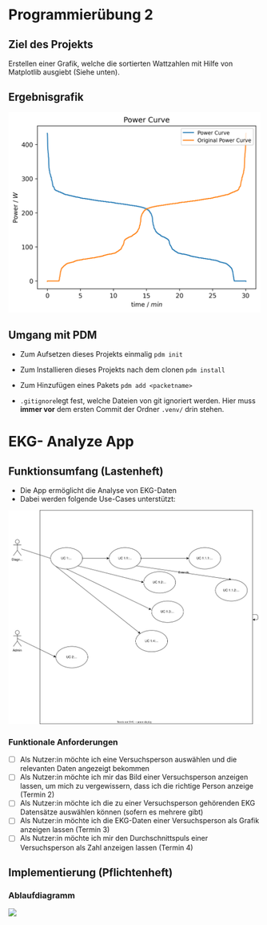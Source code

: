 # Programmierübung 2


## Ziel des Projekts
Erstellen einer Grafik, welche die sortierten Wattzahlen mit Hilfe von Matplotlib ausgiebt (Siehe unten).

## Ergebnisgrafik

![Power Curve](figures/power_curve.png)

## Umgang mit PDM

- Zum Aufsetzen dieses Projekts einmalig `pdm init`
- Zum Installieren dieses Projekts nach dem clonen `pdm install`
- Zum Hinzufügen eines Pakets `pdm add <packetname>`

- `.gitignore`legt fest, welche Dateien von git ignoriert werden. Hier muss __immer vor__ dem ersten Commit der Ordner `.venv/` drin stehen.

# EKG- Analyze App

## Funktionsumfang (Lastenheft)
- Die App ermöglicht die Analyse von EKG-Daten
- Dabei werden folgende Use-Cases unterstützt:

![alt text](docs/uml_usecase.svg)

### Funktionale Anforderungen

- [ ] Als Nutzer:in möchte ich eine Versuchsperson auswählen und die relevanten Daten angezeigt bekommen
- [ ] Als Nutzer:in möchte ich mir das Bild einer Versuchsperson anzeigen lassen, um mich zu vergewissern, dass ich die richtige Person anzeige (Termin 2)
- [ ] Als Nutzer:in möchte ich die zu einer Versuchsperson gehörenden EKG Datensätze auswählen können (sofern es mehrere gibt)
- [ ] Als Nutzer:in möchte ich die EKG-Daten einer Versuchsperson als Grafik anzeigen lassen (Termin 3)
- [ ] Als Nutzer:in möchte ich mir den Durchschnittspuls einer Versuchsperson als Zahl anzeigen lassen (Termin 4)

## Implementierung (Pflichtenheft)
### Ablaufdiagramm

[![](https://mermaid.ink/img/pako:eNp9ks9y0zAQxl9FsyeYiTOWHWJXBxgg0AMXDj0RMxnV3limsuTRH0KbydvwJn0xZIfYpu2gk9f7_fb7tKMjlLpCYBBFUaFc4yQy8l5xeW-RfPpyXaihsZf6UApuHLn5UCgSjnWhekVezyoSRW8tSizdzls0269G33JVNYpwbw-Pv4VE9f2vfpL1FJGaV88g9YBNPSKjZAAEtzuH1h1DxmjDHSryUxsRSFTvTmfiooki8oMHakyHd_X2JjSe55ohCkOGHlJ6AD5j0JmnqaaJfazSYIiyqw3vtteG75s7gsY6lJPDedpwh9kSzr0ZPuxS6MM_s_7vrdvOB1qY7cabUthSqMY523lp-4saDD9GdlKPTi-DTyzPwiE-hl1PD-CSdd6CBdSmqYA543EBLZqW9yUce6gAJ7DFAlj4rHDPvXQFFOoUsI6rb1q3F9JoXwtgey5tqHxXhTVtGh78JknvaT5qrxwwmibDDGBH-AUsWcfLPEuu4jWN0zSmebqAe2D5kr7JrlZJvqardbpKktMCHgZXuoyTmGZZkmV5SuMVPf0B9AsO6w?type=png)](https://mermaid.live/edit#pako:eNp9ks9y0zAQxl9FsyeYiTOWHWJXBxgg0AMXDj0RMxnV3limsuTRH0KbydvwJn0xZIfYpu2gk9f7_fb7tKMjlLpCYBBFUaFc4yQy8l5xeW-RfPpyXaihsZf6UApuHLn5UCgSjnWhekVezyoSRW8tSizdzls0269G33JVNYpwbw-Pv4VE9f2vfpL1FJGaV88g9YBNPSKjZAAEtzuH1h1DxmjDHSryUxsRSFTvTmfiooki8oMHakyHd_X2JjSe55ohCkOGHlJ6AD5j0JmnqaaJfazSYIiyqw3vtteG75s7gsY6lJPDedpwh9kSzr0ZPuxS6MM_s_7vrdvOB1qY7cabUthSqMY523lp-4saDD9GdlKPTi-DTyzPwiE-hl1PD-CSdd6CBdSmqYA543EBLZqW9yUce6gAJ7DFAlj4rHDPvXQFFOoUsI6rb1q3F9JoXwtgey5tqHxXhTVtGh78JknvaT5qrxwwmibDDGBH-AUsWcfLPEuu4jWN0zSmebqAe2D5kr7JrlZJvqardbpKktMCHgZXuoyTmGZZkmV5SuMVPf0B9AsO6w)
